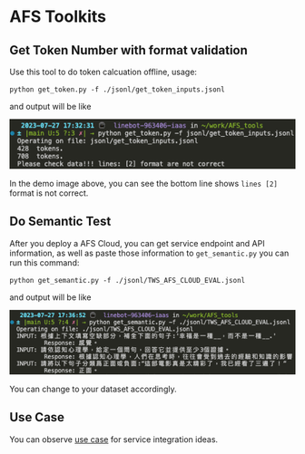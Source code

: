 # AFS Toolkits

## Get Token Number with format validation

Use this tool to do token calcuation offline, usage:

```
python get_token.py -f ./jsonl/get_token_inputs.jsonl
```

and output will be like 

![token calcuate](imgs/token_calcuate.png)


In the demo image above, you can see the bottom line shows `lines [2]` format is not correct.


## Do Semantic Test

After you deploy a AFS Cloud, you can get service endpoint and API information, as well as paste those information to `get_semantic.py` you can run this command: 
```
python get_semantic.py -f ./jsonl/TWS_AFS_CLOUD_EVAL.jsonl 
```

and output will be like 

![semantic evalution](imgs/semantic_evaluation.png)

You can change to your dataset accordingly.


## Use Case

You can observe [use case](use_cases/) for service integration ideas.
